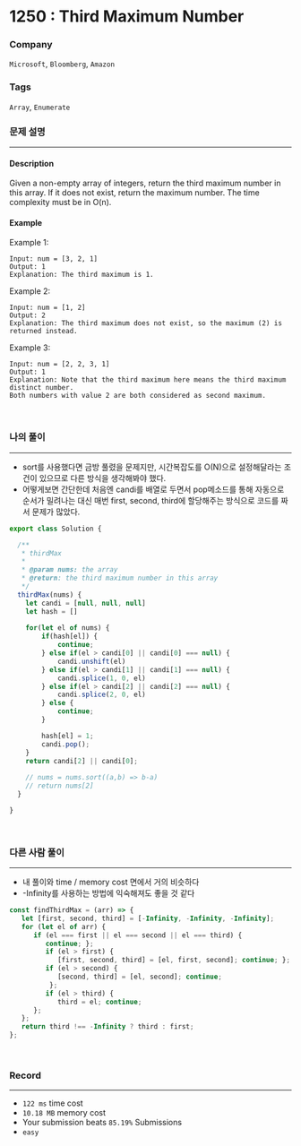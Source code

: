 1250 : Third Maximum Number
===
### Company
`Microsoft`, `Bloomberg`, `Amazon`

### Tags
`Array`, `Enumerate`

### 문제 설명
---
#### Description
Given a non-empty array of integers, return the third maximum number in this array. If it does not exist, return the maximum number. The time complexity must be in O(n).

#### Example
Example 1:
```
Input: num = [3, 2, 1]
Output: 1
Explanation: The third maximum is 1.
```
Example 2:
```
Input: num = [1, 2]
Output: 2
Explanation: The third maximum does not exist, so the maximum (2) is returned instead.
```
Example 3:
```
Input: num = [2, 2, 3, 1]
Output: 1
Explanation: Note that the third maximum here means the third maximum distinct number.
Both numbers with value 2 are both considered as second maximum.
```

<br>

### 나의 풀이
---
- sort를 사용했다면 금방 풀렸을 문제지만, 시간복잡도를 O(N)으로 설정해달라는 조건이 있으므로 다른 방식을 생각해봐야 했다.
- 어떻게보면 간단한데 처음엔 candi를 배열로 두면서 pop메소드를 통해 자동으로 순서가 밀려나는 대신 매번 first, second, third에 할당해주는 방식으로 코드를 짜서 문제가 많았다.

```js
export class Solution {

  /**
   * thirdMax
   *
   * @param nums: the array
   * @return: the third maximum number in this array
   */
  thirdMax(nums) {
    let candi = [null, null, null]
    let hash = []
    
    for(let el of nums) {
        if(hash[el]) {
            continue;
        } else if(el > candi[0] || candi[0] === null) {
            candi.unshift(el)
        } else if(el > candi[1] || candi[1] === null) {
            candi.splice(1, 0, el)
        } else if(el > candi[2] || candi[2] === null) {
            candi.splice(2, 0, el)
        } else {
            continue;
        }

        hash[el] = 1;
        candi.pop();
    }
    return candi[2] || candi[0];
    
    // nums = nums.sort((a,b) => b-a)
    // return nums[2]
  }

}
```
<br>

### 다른 사람 풀이
---
- 내 풀이와 time / memory cost 면에서 거의 비슷하다
- -Infinity를 사용하는 방법에 익숙해져도 좋을 것 같다
```js
const findThirdMax = (arr) => {
   let [first, second, third] = [-Infinity, -Infinity, -Infinity];
   for (let el of arr) {
      if (el === first || el === second || el === third) {
         continue; };
         if (el > first) {
            [first, second, third] = [el, first, second]; continue; };
         if (el > second) {
            [second, third] = [el, second]; continue;
          };
         if (el > third) {
            third = el; continue;
      };
   };
   return third !== -Infinity ? third : first;
};
```
<br>

### Record
---
- `122 ms` time cost
- `10.18 MB` memory cost
- Your submission beats `85.19%` Submissions
- `easy`

<br>
